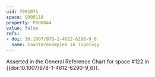 ```yaml
---
uid: T001075
space: S000119
property: P000044
value: false
refs:
- doi: 10.1007/978-1-4612-6290-9_6
  name: Counterexamples in Topology
---
```


Asserted in the General Reference Chart for space #122 in
{{doi:10.1007/978-1-4612-6290-9_6}}.
